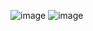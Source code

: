 ![image](https://user-images.githubusercontent.com/36649115/52512299-fa9bc480-2bb8-11e9-87b8-643db6c4af8c.png)
![image](https://user-images.githubusercontent.com/36649115/52512315-06878680-2bb9-11e9-82f7-ad64b16d27cf.png)
